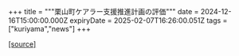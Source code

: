 +++
title = """栗山町ケアラー支援推進計画の評価"""
date = 2024-12-16T15:00:00.000Z
expiryDate = 2025-02-07T16:26:00.051Z
tags = ["kuriyama","news"]
+++


[[source]](https://www.town.kuriyama.hokkaido.jp/soshiki/43/18124.html)
